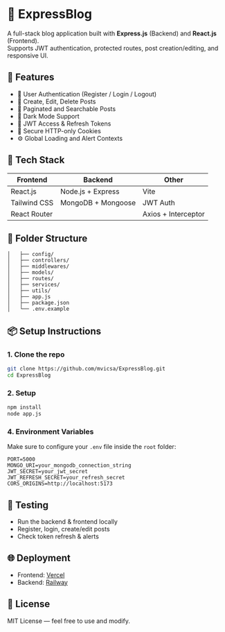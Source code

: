 # 📝 ExpressBlog

A full-stack blog application built with **Express.js** (Backend) and **React.js** (Frontend).  
Supports JWT authentication, protected routes, post creation/editing, and responsive UI.

## 🚀 Features

- 🔐 User Authentication (Register / Login / Logout)
- 📝 Create, Edit, Delete Posts
- 📄 Paginated and Searchable Posts
- 🌙 Dark Mode Support
- 🪪 JWT Access & Refresh Tokens
- 🍪 Secure HTTP-only Cookies
- ⚙️ Global Loading and Alert Contexts

## 🧩 Tech Stack

| Frontend           | Backend            | Other              |
|--------------------|--------------------|--------------------|
| React.js           | Node.js + Express  | Vite               |
| Tailwind CSS       | MongoDB + Mongoose | JWT Auth           |
| React Router       |                   | Axios + Interceptor|

## 📂 Folder Structure

```
│   ├── config/
│   ├── controllers/
│   ├── middlewares/
│   ├── models/
│   ├── routes/
│   ├── services/
│   ├── utils/
│   ├── app.js
│   ├── package.json
│   └── .env.example
```

## 📦 Setup Instructions

### 1. Clone the repo

```bash
git clone https://github.com/mvicsa/ExpressBlog.git
cd ExpressBlog
```

### 2. Setup

```bash
npm install
node app.js
```

### 4. Environment Variables

Make sure to configure your `.env` file inside the `root` folder:

```env
PORT=5000
MONGO_URI=your_mongodb_connection_string
JWT_SECRET=your_jwt_secret
JWT_REFRESH_SECRET=your_refresh_secret
CORS_ORIGINS=http://localhost:5173
```

## 🧪 Testing

- Run the backend & frontend locally
- Register, login, create/edit posts
- Check token refresh & alerts

## 🌐 Deployment

- Frontend: [Vercel](https://vercel.com/)
- Backend: [Railway](https://railway.app/)

## 📃 License

MIT License — feel free to use and modify.
